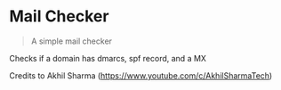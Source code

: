 # Mail Checker
> A simple mail checker

Checks if a domain has dmarcs, spf record, and a MX

Credits to Akhil Sharma (https://www.youtube.com/c/AkhilSharmaTech)

